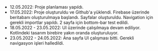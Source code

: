 - 12.05.2022: Proje planlaması yapıldı.
- 17.05.2022: Proje oluşturuldu ve Github'a yüklendi. Firebase üzerinde beritabanı oluşturulmaya başlandı.
Sayfalar oluşturuldu. Navigation için gerekli importlar yapıldı. 2 sayfa için bottom-bar test edildi.
- 18.05.2022 - 23.05.2022: UI üzerinde çalışılmaya devam ediliyor. Kotlindeki tasarım birebire yakın oranda oluşturuluyor.
- 23.05.2022 - 24.05.2022: Ana sayfa UI çalışması bitti. Gerekli navigasyon işleri halledildi.
